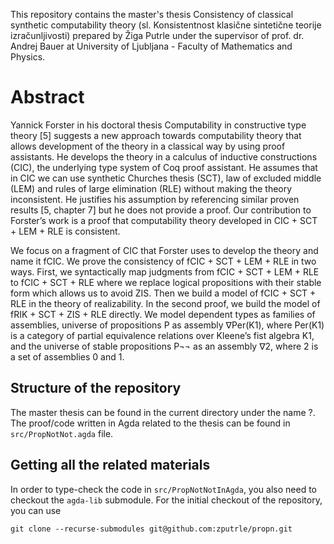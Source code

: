 This repository contains the master's thesis Consistency of classical synthetic computability theory (sl. Konsistentnost klasične sintetične teorije izračunljivosti) prepared by Žiga Putrle under the supervisor of prof. dr. Andrej Bauer at University of Ljubljana - Faculty of Mathematics and Physics.

# Abstract
Yannick Forster in his doctoral thesis Computability in constructive type theory [5] suggests a new approach towards computability theory that allows development of the theory in a classical way by using proof assistants. He develops the theory in a calculus of inductive constructions (CIC), the underlying type system of Coq proof assistant. He assumes that in CIC we can use synthetic Churches thesis (SCT), law of excluded middle (LEM) and rules of large elimination (RLE) without making the theory inconsistent. He justifies his assumption by referencing similar proven results [5, chapter 7] but he does not provide a proof. Our contribution to Forster’s work is a proof that computability theory developed in CIC + SCT + LEM + RLE is consistent.

We focus on a fragment of CIC that Forster uses to develop the theory and name it fCIC. We prove the consistency of fCIC + SCT + LEM + RLE in two ways. First, we syntactically map judgments from fCIC + SCT + LEM + RLE to fCIC + SCT + RLE where we replace logical propositions with their stable form which allows us to avoid ZIS. Then we build a model of fCIC + SCT + RLE in the theory of realizability. In the second proof, we build the model of fRIK + SCT + ZIS + RLE directly. We model dependent types as families of assemblies, universe of propositions P as assembly ∇Per(K1), where Per(K1) is a category of partial equivalence relations over Kleene’s fist algebra K1, and the universe of stable propositions P¬¬ as an assembly ∇2, where 2 is a set of assemblies 0 and 1.

## Structure of the repository

The master thesis can be found in the current directory under the name ?.
The proof/code written in Agda related to the thesis can be found in `src/PropNotNot.agda` file.

## Getting all the related materials

In order to type-check the code in `src/PropNotNotInAgda`, you also need to checkout the `agda-lib` submodule. For the initial checkout of the repository, you can use
    
    git clone --recurse-submodules git@github.com:zputrle/propn.git
